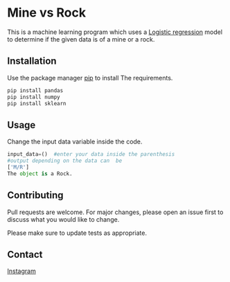 # Mine vs Rock 

This is a machine learning program which uses a [Logistic regression](https://en.wikipedia.org/wiki/Logistic_regression) model to determine if the given data is of a mine or a rock. 

## Installation

Use the package manager [pip](https://pip.pypa.io/en/stable/) to install The requirements.

```bash
pip install pandas
pip install numpy
pip install sklearn
```

## Usage
Change the input data variable inside the code.

```python
input_data=()  #enter your data inside the parenthesis 
#output depending on the data can  be
['M/R']
The object is a Rock.
```

## Contributing
Pull requests are welcome. For major changes, please open an issue first to discuss what you would like to change.

Please make sure to update tests as appropriate.

## Contact
[Instagram](https://www.instagram.com/v_s23_lsr/)

